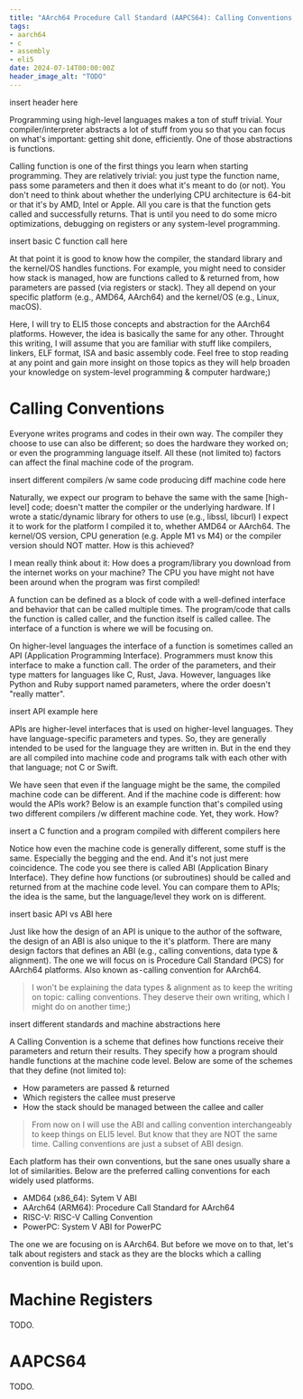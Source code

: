 ```yaml
---
title: "AArch64 Procedure Call Standard (AAPCS64): Calling Conventions, Machine Registers & ABI"
tags:
- aarch64
- c
- assembly
- eli5
date: 2024-07-14T00:00:00Z
header_image_alt: "TODO"
---
```


insert header here

Programming using high-level languages makes a ton of stuff trivial. Your compiler/interpreter abstracts a lot of stuff from you so that you can focus on what's important: getting shit done, efficiently. One of those abstractions is functions.

Calling function is one of the first things you learn when starting programming. They are relatively trivial: you just type the function name, pass some parameters and then it does what it's meant to do (or not). You don't need to think about whether the underlying CPU architecture is 64-bit or that it's by AMD, Intel or Apple. All you care is that the function gets called and successfully returns. That is until you need to do some micro optimizations, debugging on registers or any system-level programming.

insert basic C function call here

At that point it is good to know how the compiler, the standard library and the kernel/OS handles functions. For example, you might need to consider how stack is managed, how are functions called to & returned from, how parameters are passed (via registers or stack). They all depend on your specific platform (e.g., AMD64, AArch64) and the kernel/OS (e.g., Linux, macOS).

Here, I will try to ELI5 those concepts and abstraction for the AArch64 platforms. However, the idea is basically the same for any other. Throught this writing, I will assume that you are familiar with stuff like compilers, linkers, ELF format, ISA and basic assembly code. Feel free to stop reading at any point and gain more insight on those topics as they will help broaden your knowledge on system-level programming & computer hardware;)

Calling Conventions
===================

Everyone writes programs and codes in their own way. The compiler they choose to use can also be different; so does the hardware they worked on; or even the programming language itself. All these (not limited to) factors can affect the final machine code of the program.

insert different compilers /w same code producing diff machine code here

Naturally, we expect our program to behave the same with the same [high-level] code; doesn't matter the compiler or the underlying hardware. If I wrote a static/dynamic library for others to use (e.g., libssl, libcurl) I expect it to work for the platform I compiled it to, whether AMD64 or AArch64. The kernel/OS version, CPU generation (e.g. Apple M1 vs M4) or the compiler version should NOT matter. How is this achieved?

I mean really think about it: How does a program/library you download from the internet works on your machine? The CPU you have might not have been around when the program was first compiled!

A function can be defined as a block of code with a well-defined interface and behavior that can be called multiple times. The program/code that calls the function is called caller, and the function itself is called callee. The interface of a function is where we will be focusing on.

On higher-level languages the interface of a function is sometimes called an API (Application Programming Interface). Programmers must know this interface to make a function call. The order of the parameters, and their type matters for languages like C, Rust, Java. However, languages like Python and Ruby support named parameters, where the order doesn't "really matter".

insert API example here

APIs are higher-level interfaces that is used on higher-level languages. They have language-specific parameters and types. So, they are generally intended to be used for the language they are written in. But in the end they are all compiled into machine code and programs talk with each other with that language; not C or Swift.

We have seen that even if the language might be the same, the compiled machine code can be different. And if the machine code is different: how would the APIs work? Below is an example function that's compiled using two different compilers /w different machine code. Yet, they work. How?

insert a C function and a program compiled with different compilers here

Notice how even the machine code is generally different, some stuff is the same. Especially the begging and the end. And it's not just mere coincidence. The code you see there is called ABI (Application Binary Interface). They define how functions (or subroutines) should be called and returned from at the machine code level. You can compare them to APIs; the idea is the same, but the language/level they work on is different.

insert basic API vs ABI here

Just like how the design of an API is unique to the author of the software, the design of an ABI is also unique to the it's platform. There are many design factors that defines an ABI (e.g., calling conventions, data type & alignment). The one we will focus on is Procedure Call Standard (PCS) for AArch64 platforms. Also known as - calling convention for AArch64.

> I won't be explaining the data types & alignment as to keep the writing on topic: calling conventions. They deserve their own writing, which I might do on another time;)

insert different standards and machine abstractions here

A Calling Convention is a scheme that defines how functions receive their parameters and return their results. They specify how a program should handle functions at the machine code level. Below are some of the schemes that they define (not limited to):
* How parameters are passed & returned
* Which registers the callee must preserve
* How the stack should be managed between the callee and caller

> From now on I will use the ABI and calling convention interchangeably to keep things on ELI5 level. But know that they are NOT the same time. Calling conventions are just a subset of ABI design.

Each platform has their own conventions, but the sane ones usually share a lot of similarities. Below are the preferred calling conventions for each widely used platforms.
* AMD64 (x86_64): Sytem V ABI
* AArch64 (ARM64): Procedure Call Standard for AArch64
* RISC-V: RISC-V Calling Convention
* PowerPC: System V ABI for PowerPC

The one we are focusing on is AArch64. But before we move on to that, let's talk about registers and stack as they are the blocks which a calling convention is build upon.

Machine Registers
=================

TODO.

AAPCS64
=======

TODO.